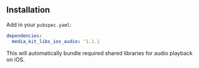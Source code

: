 ## Installation

Add in your `pubspec.yaml`:

```yaml
dependencies:
  media_kit_libs_ios_audio: ^1.1.1
```

This will automatically bundle required shared libraries for audio playback on iOS.
